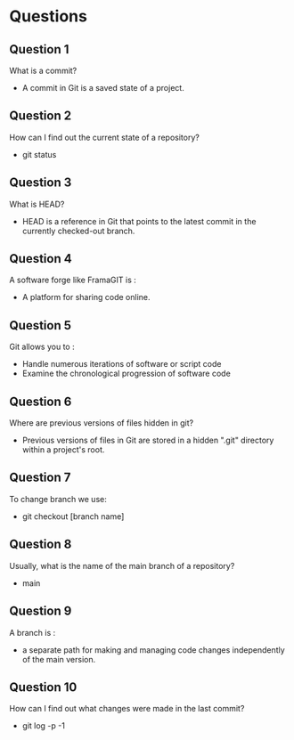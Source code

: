 # Questions
## Question 1
What is a commit?

- A commit in Git is a saved state of a project.
## Question 2

How can I find out the current state of a repository?

- git status
## Question 3
What is HEAD?


- HEAD is a reference in Git that points to the latest commit in the currently checked-out branch.
## Question 4
A software forge like FramaGIT is :

- A platform for sharing code online.
## Question 5
Git allows you to :

- Handle numerous iterations of software or script code
- Examine the chronological progression of software code
## Question 6
Where are previous versions of files hidden in git?

- Previous versions of files in Git are stored in a hidden ".git" directory within a project's root.
## Question 7
To change branch we use:

- git checkout [branch name]
## Question 8
Usually, what is the name of the main branch of a repository?

- main
## Question 9
A branch is :

- a separate path for making and managing code changes independently of the main version.

## Question 10
How can I find out what changes were made in the last commit?

- git log -p -1